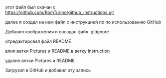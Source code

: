 ﻿этот файл был скачан с https://github.com/RomTurino/github_instructions.git

далее я создал на нем файл с инструкцией по по использованию GitHub

Добавил изображения и сооздал файл .gitignore

отредактировал файл README 

влил ветки Pictures и README в ветку Instruction

удалил ветки Pictures и README

Загрузил в GitHub  и добавил эту запись
